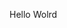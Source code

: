Hello Wolrd



































































































































































































































































































































































































































































































































































































































































































































































































































































































































































































































































































































































































































































































































































































































































































































































































































































































































































































































































































































































































































































































































































































































































































































































































































































































































































































































































































































































































































































































































































































































































































































































































































































































































































































































































